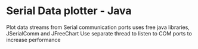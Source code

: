 # Serial Data plotter - Java

Plot data streams from Serial communication ports
uses free java libraries, JSerialComm and JFreeChart
Use separate thread to listen to COM ports to increase performance
